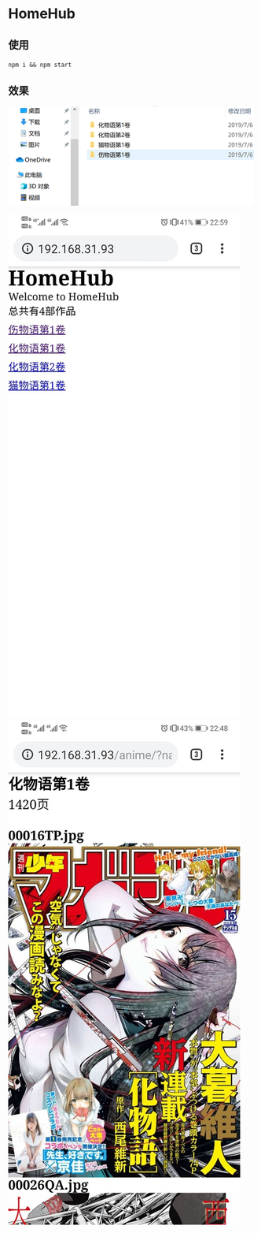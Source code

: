 # HomeHub
## 使用
`npm i && npm start`

## 效果
![主机](./example1.png)

![浏览器](example2.jpg)![浏览器](example3.jpg)